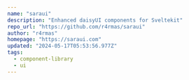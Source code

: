 ```yaml
---
name: "saraui"
description: "Enhanced daisyUI components for Sveltekit"
repo_url: "https://github.com/r4rmas/saraui"
author: "r4rmas"
homepage: "https://saraui.com"
updated: "2024-05-17T05:53:56.977Z"
tags: 
  - component-library
  - ui
---
```

